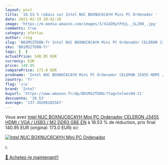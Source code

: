 ```yaml
---
layout: post
title: '18.53 % rabais sur Intel NUC BOXNUC6CAYH Mini PC Ordenador '
date: 2021-02-19 20:42:20
image: 'https://m.media-amazon.com/images/I/41dZHytPdjL._SL200_.jpg'
comments: true
category: ofertas
author: ring
slug: 'B01MSZTD8N-fr Intel NUC BOXNUC6CAYH Mini PC Ordenador CELERON J3455 HDMI...'
sku: 'B01MSZTD8N-fr'
tags: [  ]
actualPrice: 140.95 EUR
currency: EUR
price: 140.95
comparePrice: 173.0 EUR
prodname: 'Intel NUC BOXNUC6CAYH Mini PC Ordenador CELERON J3455 HDMI / VGA / USB3 / M2 DDR3 GBE EN'
country: 'fr'
flag: '🇫🇷'
brand: 'Intel'
buyurl: 'https://www.amazon.fr/dp/B01MSZTD8N/?tag=tolees0d-21'
descuento: '18.53'
average: '137.30206185567'
---
```


Vous avez [Intel NUC BOXNUC6CAYH Mini PC Ordenador CELERON J3455 HDMI / VGA / USB3 / M2 DDR3 GBE EN](https://www.amazon.fr/dp/B01MSZTD8N/?tag=tolees0d-21)  à  18.53 % de réduction, prix final  140.95 EUR (original: 173.0 EUR) ici:

[![Intel NUC BOXNUC6CAYH Mini PC Ordenador ](https://m.media-amazon.com/images/I/41dZHytPdjL._SL200_.jpg)](https://www.amazon.fr/dp/B01MSZTD8N/?tag=tolees0d-21)

ℹ️:


[🛒 Achetez-le maintenant!!](https://www.amazon.fr/dp/B01MSZTD8N/?tag=tolees0d-21)
